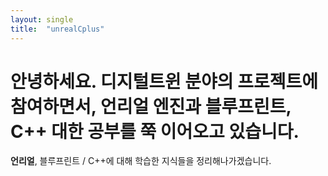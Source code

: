```yaml
---
layout: single
title:  "unrealCplus"
---
```


# 안녕하세요. 디지털트윈 분야의 프로젝트에 참여하면서, 언리얼 엔진과 블루프린트, C++ 대한 공부를 쭉 이어오고 있습니다.  

**언리얼**, 블루프린트 / C++에 대해 학습한 지식들을 정리해나가겠습니다. 

